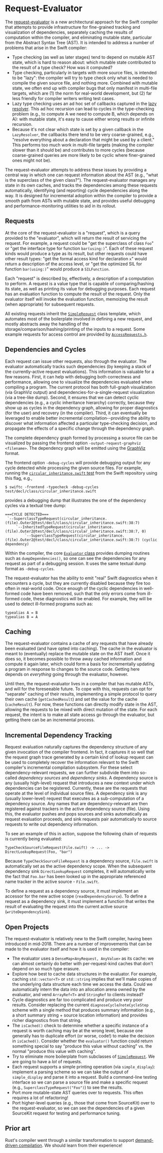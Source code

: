 # Request-Evaluator

The [request-evaluator](https://github.com/apple/swift/blob/main/include/swift/AST/Evaluator.h) is a new architectural approach for the Swift compiler that attempts to provide infrastructure for fine-grained tracking and visualization of dependencies, separately caching the results of computation within the compiler, and eliminating mutable state, particular from the Abstract Syntax Tree (AST). It is intended to address a number of problems that arise in the Swift compiler:

* Type checking (as well as later stages) tend to depend on mutable AST state, which is hard to reason about: which mutable state contributed to the result of a type check? How was it computed?
* Type checking, particularly in targets with more source files, is intended to be "lazy": the compiler will try to type check only what is needed to compile the given source file, and nothing more. Combined with mutable state, we often end up with compiler bugs that only manifest in multi-file targets, which are (1) the norm for real-world development, but (2) far less friendly for compiler writers writing test cases.
* Lazy type checking uses an ad hoc set of callbacks captured in the [lazy resolver](https://github.com/apple/swift/blob/main/include/swift/AST/LazyResolver.h). This ad hoc recursion can lead to cycles in the type-checking problem (e.g., to compute A we need to compute B, which depends on A): with mutable state, it's easy to cause either wrong results or infinite recursion.
* Because it's not clear which state is set by a given callback in the `LazyResolver`, the callbacks there tend to be very coarse-grained, e.g., "resolve everything about a declaration that might be used by a client." This performs too much work in multi-file targets (making the compiler slower than it should be) and contributes to more cycles (because coarse-grained queries are more likely to be cyclic where finer-grained ones might not be).

The request-evaluator attempts to address these issues by providing a central
way in which one can request information about the AST (e.g., "what is the superclass of the given class?"). The request-evaluator manages any state in its own caches, and tracks the dependencies among these requests automatically, identifying (and reporting) cycle dependencies along the way. It is designed for incremental adoption within the compiler to provide a smooth path from ASTs with mutable state, and provides useful debugging and performance-monitoring utilities to aid in its rollout.

## Requests
At the core of the request-evaluator is a "request", which is a query provided to the "evaluator", which will return the result of servicing the request. For example, a request could be "get the superclass of class `Foo`" or "get the interface type for function `bar(using:)`". Each of these request kinds would produce a type as its result, but other requests could have other result types: "get the formal access kind for declaration `x`" would return a description of the access level, or "get the optimized SIL for function `bar(using:)`" would produce a `SILFunction`.

Each "request" is described by, effectively, a description of a computation to perform. A request is a value type that is capable of comparing/hashing its state, as well as printing its value for debugging purposes. Each request has an evaluation function to compute the result of the request. Only the evaluator itself will invoke the evaluation function, memoizing the result (when appropriate) for subsequent requests.

All existing requests inherit the [`SimpleRequest`](https://github.com/apple/swift/blob/main/include/swift/AST/SimpleRequest.h) class template, which automates most of the boilerplate involved in defining a new request, and mostly abstracts away the handling of the storage/comparison/hashing/printing of the inputs to a request. Some example requests for access control are provided by [`AccessRequests.h`](https://github.com/apple/swift/blob/main/include/swift/AST/AccessRequests.h).

## Dependencies and Cycles

Each request can issue other requests, also through the evaluator. The evaluator automatically tracks such dependencies (by keeping a stack of the currently-active request evaluations). This information is valuable for a few reasons. First, it can help with debugging both correctness and performance, allowing one to visualize the dependencies evaluated when compiling a program. The current protocol has both full-graph visualization (via GraphViz output) and dependencies-for-a-single-request visualization (via a tree-like dump). Second, it ensures that we can detect cyclic dependencies (e.g., a cyclic inheritance hierarchy) correctly, because they show up as cycles in the dependency graph, allowing for proper diagnostics (for the user) and recovery (in the compiler). Third, it can eventually be leveraged to enable better incremental compilation--providing the ability to discover what information affected a particular type-checking decision, and propagate the effects of a specific change through the dependency graph.

The complete dependency graph formed by processing a source file can be visualized by passing the frontend option `-output-request-graphviz <filename>`. The dependency graph will be emitted using the [GraphViz](https://www.graphviz.org) format.

The frontend option `-debug-cycles` will provide debugging output for any cycle detected while processing the given source files. For example, running the [`circular_inheritance.swift` test](https://github.com/apple/swift/blob/main/test/decl/class/circular_inheritance.swift) from the Swift repository using this flag, e.g.,

```
$ swiftc -frontend -typecheck -debug-cycles test/decl/class/circular_inheritance.swift
```

provides a debugging dump that illustrates the one of the dependency cycles via a textual tree dump:

```
===CYCLE DETECTED===
 `--SuperclassTypeRequest(circular_inheritance.(file).Outer2@test/decl/class/circular_inheritance.swift:38:7)
     `--InheritedTypeRequest(circular_inheritance.(file).Outer2@test/decl/class/circular_inheritance.swift:38:7, 0)
         `--SuperclassTypeRequest(circular_inheritance.(file).Outer2@test/decl/class/circular_inheritance.swift:38:7) (cyclic dependency)
```

Within the compiler, the core [`Evaluator` class](https://github.com/apple/swift/blob/main/include/swift/AST/Evaluator.h) provides dumping routines such as `dumpDependencies()`, so one can see the dependencies for any request as part of a debugging session. It uses the same textual dump format as `-debug-cycles`.

The request-evaluator has the ability to emit "real" Swift diagnostics when it encounters a cycle, but they are currently disabled because they fire too often in real-world code. Once enough of the cyclic dependencies in well-formed code have been removed, such that the only errors come from ill-formed code, these diagnostics will be enabled. For example, they will be used to detect ill-formed programs such as:

```
typealias A = B
typealias B = A
```

## Caching
The request-evaluator contains a cache of any requests that have already been evaluated (and have opted into caching). The cache in the evaluator is meant to (eventually) replace the mutable state on the AST itself. Once it does so, it becomes possible to throw away cached information and compute it again later, which could form a basis for incrementally updating a program in response to changes to the source code. Getting here depends on *everything* going through the evaluator, however.

Until then, the request-evaluator lives in a compiler that has mutable ASTs, and will for the foreseeable future. To cope with this, requests can opt for "separate" caching of their results, implementing a simple protocol to query their own cache (`getCachedResult`) and set the value for the cache (`cacheResult`). For now, these functions can directly modify state in the AST, allowing the requests to be mixed with direct mutation of the state. For each request, the intent is to make all state access go through the evaluator, but getting there can be an incremental process.

## Incremental Dependency Tracking

Request evaluation naturally captures the dependency structure of any given invocation of the compiler frontend. In fact, it captures it so well that the request graph trace generated by a certain kind of lookup request can be used to completely recover the information relevant to the Swift compiler's incremental compilation subsystem. For these select dependency-relevant requests, we can further subdivide them into so-called *dependency sources* and *dependency sinks*. A dependency source is any (usually high-level) request that introduces a new context under which dependencies can be registered. Currently, these are the requests that operate at the level of individual source files. A dependency sink is any (usually lower-level) request that executes as a sub-computation of a dependency source. Any names that are dependency-relevant are then registered against trackers in the active dependency source (file). Using this, the evaluator pushes and pops sources and sinks automatically as request evaluation proceeds, and sink requests pair automatically to source requests to write out dependency information.

To see an example of this in action, suppose the following chain of requests is currently being evaluated:

```
TypeCheckSourceFileRequest(File.swift) -> ... -> DirectLookupRequest(Foo, "bar")
```

Because `TypeCheckSourceFileRequest` is a dependency source, `File.swift` is automatically set as the active dependency scope. When the subsequent dependency sink `DirectLookupRequest` completes, it will automatically write the fact that `Foo.bar` has been looked up in the appropriate referenced name tracker in the active source - `File.swift`.

To define a request as a dependency source, it must implement an accessor for the new active scope (`readDependencySource`). To define a request as a dependency sink, it must implement a function that writes the result of evaluating the request into the current active source (`writeDependencySink`).

## Open Projects

The request-evaluator is relatively new to the Swift compiler, having been introduced in mid-2018. There are a number of improvements that can be made to the evaluator itself and how it is used in the compiler:

* The evaluator uses a `DenseMap<AnyRequest, AnyValue>` as its cache: we can almost certainly do better with per-request-kind caches that don't depend on so much type erasure.
* Explore how best to cache data structures in the evaluator. For example, caching `std::vector<T>` or `std::string` implies that we'll make copies of the underlying data structure each time we access the data. Could we automatically intern the data into an allocation arena owned by the evaluator, and vend `ArrayRef<T>` and `StringRef` to clients instead?
* Cycle diagnostics are far too complicated and produce very poor results. Consider replacing the current `diagnoseCycle`/`noteCycleStep` scheme with a single method that produces summary information (e.g., a short summary string + source location information) and provides richer diagnostics from that string.
* The `isCached()` check to determine whether a specific instance of a request is worth caching may be at the wrong level, because one generally has to duplicate effort (or worse, code!) to make the decision in `isCached()`. Consider whether the `evaluator()` function could return something special to say "produce this value without caching" vs. the normal "produce this value with caching".
* Try to eliminate more boilerplate from subclasses of [`SimpleRequest`](https://github.com/apple/swift/blob/main/include/swift/AST/SimpleRequest.h). We are going to have a *lot* of requests.
* Each request supports a simple printing operation (via `simple_display`): implement a parsing scheme so we can take the output of `simple_display` and parse it into a request. Build a command-line testing interface so we can parse a source file and make a specific request (e.g., `SuperclassTypeRequest("Foo")`) to see the results.
* Port more mutable-state AST queries over to requests. This often requires a lot of refactoring!
* Port higher-level queries (e.g., those that come from SourceKit) over to the request-evaluator, so we can see the dependencies of a given SourceKit request for testing and performance tuning.

## Prior art
Rust's compiler went through a similar transformation to support [demand-driven compilation](https://rustc-dev-guide.rust-lang.org/query.html). We should learn from their experience!
